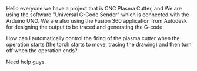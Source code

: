 Hello everyone we have a project that is CNC Plasma Cutter, and We are using the software "Universal G-Code Sender" which is connected with the Arduino UNO. We are also using the Fusion 360 application from Autodesk for designing the output to be traced and generating the G-code.

How can I automatically control the firing of the plasma cutter when the operation starts (the torch starts to move, tracing the drawing) and then turn off when the operation ends?

Need help guys.